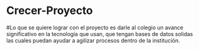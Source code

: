 # Crecer-Proyecto

#Lo que se quiere lograr con el proyecto es darle al colegio un avance significativo en la tecnología que usan, que tengan bases de datos solidas las cuales puedan ayudar a agilizar procesos dentro de la institución.
